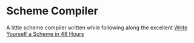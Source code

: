 # Scheme Compiler

A little scheme compiler written while following along the excellent
[Write Yourself a Scheme in 48 Hours](https://en.wikibooks.org/wiki/Write_Yourself_a_Scheme_in_48_Hours)
